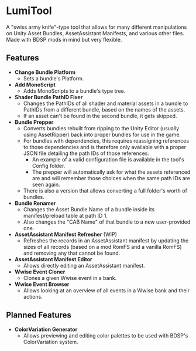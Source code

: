 # LumiTool

A "swiss army knife"-type tool that allows for many different manipulations on Unity Asset Bundles, AssetAssistant Manifests, and various other files. Made with BDSP mods in mind but very flexible.

## Features

- **Change Bundle Platform**
  - Sets a bundle's Platform.
- **Add MonoScript**
  - Adds MonoScripts to a bundle's type tree.
- **Shader Bundle PathID Fixer**
  - Changes the PathIDs of all shader and material assets in a bundle to PathIDs from a different bundle, based on the names of the assets.
  - If an asset can't be found in the second bundle, it gets skipped.
- **Bundle Prepper**
  - Converts bundles rebuilt from ripping to the Unity Editor (usually using AssetRipper) back into proper bundles for use in the game.
  - For bundles with dependencies, this requires reassigning references to those dependencies and is therefore only available with a proper JSON file detailing the path IDs of those references.
	- An example of a valid configuration file is available in the tool's Config folder.
	- The prepper will automatically ask for what the assets referenced are and will remember those choices when the same path IDs are seen again.
  - There is also a version that allows converting a full folder's worth of bundles.
- **Bundle Renamer**
  - Changes the Asset Bundle Name of a bundle inside its manifest/preload table at path ID 1.
  - Also changes the "CAB Name" of that bundle to a new user-provided one.
- **AssetAssistant Manifest Refresher** (WIP)
  - Refreshes the records in an AssetAssistant manifest by updating the sizes of all records (based on a mod RomFS and a vanilla RomFS) and removing any that cannot be found.
- **AssetAssistant Manifest Editor**
  - Allows directly editing an AssetAssistant manifest.
- **Wwise Event Cloner**
  - Clones a given Wwise event in a bank.
- **Wwise Event Browser**
  - Allows looking at an overview of all events in a Wwise bank and their actions.

## Planned Features

- **ColorVariation Generator**
  - Allows previewing and editing color palettes to be used with BDSP's ColorVariation system.